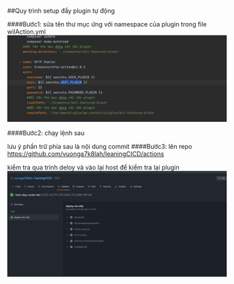 ##Quy trình setup đẩy plugin tự động

####Bước1: 
sửa tên thư mục ứng với namespace của plugin trong file wilAction.yml
![img_3.png](img_3.png)

####Bước2: chạy lệnh sau 

 lưu ý phần trữ phía sau là nội dung commit
####Bước3: lên repo 
https://github.com/vuonga7k8lah/leaningCICD/actions

kiểm tra qua trình deloy và vào lại host để kiểm tra lại plugin
![img_2.png](img_2.png)